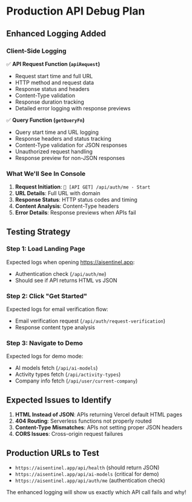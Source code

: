 # Production API Debug Plan

## Enhanced Logging Added

### Client-Side Logging
✅ **API Request Function (`apiRequest`)**
- Request start time and full URL
- HTTP method and request data
- Response status and headers 
- Content-Type validation
- Response duration tracking
- Detailed error logging with response previews

✅ **Query Function (`getQueryFn`)**
- Query start time and URL logging
- Response headers and status tracking
- Content-Type validation for JSON responses
- Unauthorized request handling
- Response preview for non-JSON responses

### What We'll See In Console
1. **Request Initiation**: `🔄 [API GET] /api/auth/me - Start`
2. **URL Details**: Full URL with domain
3. **Response Status**: HTTP status codes and timing
4. **Content Analysis**: Content-Type headers
5. **Error Details**: Response previews when APIs fail

## Testing Strategy

### Step 1: Load Landing Page
Expected logs when opening https://aisentinel.app:
- Authentication check (`/api/auth/me`)
- Should see if API returns HTML vs JSON

### Step 2: Click "Get Started"
Expected logs for email verification flow:
- Email verification request (`/api/auth/request-verification`)
- Response content type analysis

### Step 3: Navigate to Demo
Expected logs for demo mode:
- AI models fetch (`/api/ai-models`)
- Activity types fetch (`/api/activity-types`)
- Company info fetch (`/api/user/current-company`)

## Expected Issues to Identify
1. **HTML Instead of JSON**: APIs returning Vercel default HTML pages
2. **404 Routing**: Serverless functions not properly routed
3. **Content-Type Mismatches**: APIs not setting proper JSON headers
4. **CORS Issues**: Cross-origin request failures

## Production URLs to Test
- `https://aisentinel.app/api/health` (should return JSON)
- `https://aisentinel.app/api/ai-models` (critical for demo)
- `https://aisentinel.app/api/auth/me` (authentication check)

The enhanced logging will show us exactly which API call fails and why!
